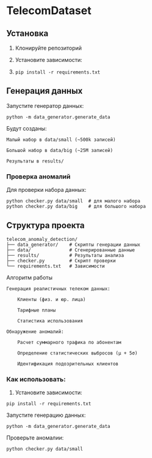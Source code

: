 # TelecomDataset

## Установка

1. Клонируйте репозиторий
2. Установите зависимости:
  
3. ```
   pip install -r requirements.txt
   ```
   
## Генерация данных

Запустите генератор данных:

 ```
python -m data_generator.generate_data
 ```

Будут созданы:

``` 
Малый набор в data/small (~500k записей)

Большой набор в data/big (~25M записей)

Результаты в results/ 
```

### Проверка аномалий

Для проверки набора данных:

   ```
   python checker.py data/small  # для малого набора
   python checker.py data/big    # для большого набора 
   ```
## Структура проекта
```
telecom_anomaly_detection/
├── data_generator/    # Скрипты генерации данных
├── data/              # Сгенерированные данные
├── results/           # Результаты анализа
├── checker.py         # Скрипт проверки
└── requirements.txt   # Зависимости
```

Алгоритм работы

    Генерация реалистичных телеком данных:

        Клиенты (физ. и юр. лица)

        Тарифные планы

        Статистика использования

    Обнаружение аномалий:

        Расчет суммарного трафика по абонентам

        Определение статистических выбросов (μ + 5σ)

        Идентификация подозрительных клиентов

### Как использовать:

1. Установите зависимости:
```
pip install -r requirements.txt
```
Запустите генерацию данных:
```
python -m data_generator.generate_data
```
Проверьте аномалии:
```
python checker.py data/small
```
